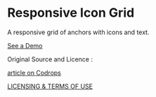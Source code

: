 Responsive Icon Grid
=========
A responsive grid of anchors with icons and text. 

[See a Demo](https://rawgithub.com/AbhishekGhosh/ResponsiveIconGrid/master/index.html)

Original Source and Licence :


[article on Codrops](http://tympanus.net/codrops/?p=15657)

[LICENSING & TERMS OF USE](http://tympanus.net/codrops/licensing/)
